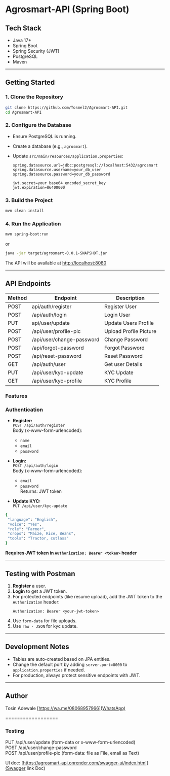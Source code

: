 # Agrosmart-API  (Spring Boot)

## Tech Stack
- Java 17+
- Spring Boot
- Spring Security (JWT)
- PostgreSQL
- Maven

---

## Getting Started

### 1. Clone the Repository

```bash
git clone https://github.com/Tosmel2/Agrosmart-API.git
cd Agrosmart-API
```

### 2. Configure the Database

- Ensure PostgreSQL is running.
- Create a database (e.g., `agrosmart`).
- Update `src/main/resources/application.properties`:

    ```properties
    spring.datasource.url=jdbc:postgresql://localhost:5432/agrosmart
    spring.datasource.username=your_db_user
    spring.datasource.password=your_db_password

    jwt.secret=your_base64_encoded_secret_key
    jwt.expiration=86400000
    ```

### 3. Build the Project

```bash
mvn clean install
```

### 4. Run the Application

```bash
mvn spring-boot:run
```
or
```bash
java -jar target/agrosmart-0.0.1-SNAPSHOT.jar
```

The API will be available at [http://localhost:8080](http://localhost:8080)

---
## API Endpoints

| Method | Endpoint                     | Description                |
|--------|------------------------------|----------------------------|
| POST   | api/auth/register            | Register User              |
| POST   | /api/auth/login              | Login User                 |
| PUT    | api/user/update              | Update Users Profile       |
| POST   | /api/user/profile-pic        | Upload Profile Picture     |
| POST   | /api/user/change-password    | Change Password            |
| POST   | /api/forgot-password         | Forgot Password            |
| POST   | /api/reset-password          | Reset Password             |
| GET    | /api/auth/user               | Get user Details           |
| PUT    | /api/user/kyc-update         | KYC Update                 |
| GET    | /api/user/kyc-profile        | KYC Profile                |


### Features

### **Authentication**

- **Register:**  
  `POST /api/auth/register`  
  Body (x-www-form-urlencoded):  
  - `name`
  - `email`
  - `password`

- **Login:**  
  `POST /api/auth/login`  
  Body (x-www-form-urlencoded):  
  - `email`
  - `password`  
  Returns: JWT token

- **Update KYC:**  
  `PUT /api/user/kyc-update`  
 ```bash
 {
  "language": "English",
  "voice": "Yes",
  "role": "Farmer",
  "crops": "Maize, Rice, Beans",
  "tools": "Tractor, cutlass"
}
```  
  **Requires JWT token in `Authorization: Bearer <token>` header**

---

## Testing with Postman

1. **Register** a user.
2. **Login** to get a JWT token.
3. For protected endpoints (like resume upload), add the JWT token to the `Authorization` header:
    ```
    Authorization: Bearer <your-jwt-token>
    ```
4. Use `form-data` for file uploads.
54. Use `raw - JSON` for kyc update.

---

## Development Notes

- Tables are auto-created based on JPA entities.
- Change the default port by adding `server.port=8000` to `application.properties` if needed.
- For production, always protect sensitive endpoints with JWT.
---

## Author
Tosin Adewale  [https://wa.me/08068957966](WhatsApp)



==================
### Testing

PUT /api/user/update (form-data or x-www-form-urlencoded)<br>
POST /api/user/change-password<br>
POST /api/user/profile-pic (form-data: file as File, email as Text)

UI doc:  [https://agrosmart-api.onrender.com/swagger-ui/index.html](Swagger link Doc) 